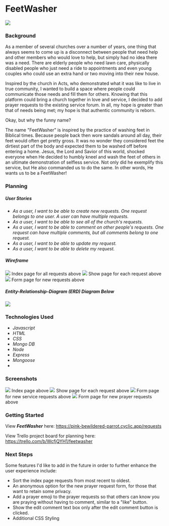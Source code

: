<h1>FeetWasher</h1>

<img src="https://i.imgur.com/N2rnKTk.png">

<h3>Background</h3>

As a member of several churches over a number of years, one thing that always seems to come up is a disconnect between people that need help and other members who would love to help, but simply had no idea there was a need. There are elderly people who need lawn care, physically disabled people who just need a ride to appointments and even young couples who could use an extra hand or two moving into their new house.

Inspired by the church in Acts, who demonstrated what it was like to live in true community, I wanted to build a space where people could communicate those needs and fill them for others. Knowing that this platform could bring a church together in love and service, I decided to add prayer requests to the existing service forum. In all, my hope is greater than that of needs being met; my hope is that authentic community is reborn.

Okay, but why the funny name?

The name "FeetWasher" is inspired by the practice of washing feet in Biblical times. Because people back then wore sandals around all day, their feet would often get pretty gross. It was no wonder they considered feet the dirtiest part of the body and expected them to be washed off before entering a home. Jesus, the Lord and Savior of this world, shocked everyone when He decided to humbly kneel and wash the feet of others in an ultimate demonstration of selfless service. Not only did he exemplify this service, but He also commanded us to do the same. In other words, He wants us to be a FeetWasher!


<h3>Planning</h3>

<h5>User Stories</h5>
<ul>
    <li><em>As a user, I want to be able to create new requests. One request belongs to one user. A user can have multiple requests.</em></li>
    <li><em>As a user, I want to be able to see all of the church's requests.</em></li>
    <li><em>As a user, I want to be able to comment on other people's requests. One request can have multiple comments, but all comments belong to one request.</em></li>
    <li><em>As a user, I want to be able to update my request.</em></li>
    <li><em>As a user, I want to be able to delete my request.</em></li>
</ul>

<h5>Wireframe</h5>

<img src="https://i.imgur.com/uo4dWuA.png">
Index page for all requests above

<img src="https://i.imgur.com/w14qzmO.png">
Show page for each request above

<img src="https://i.imgur.com/WK1jNkc.png">
Form page for new requests above


<h5>Entity-Relationship-Diagram (ERD) Diagram Below</h5>

<img src="https://i.imgur.com/VAA6rwK.png">


<h3>Technologies Used</h3>
<ul>
    <li><em>Javascript</em></li>
    <li><em>HTML</em></li>
    <li><em>CSS</em></li>
    <li><em>Mongo DB</em></li>
    <li><em>Node</em></li>
    <li><em>Express</em></li>
    <li><em>Mongoose</em></li>
    <li><em></em></li>
</ul>


<h3>Screenshots</h3>

<img src="https://i.imgur.com/OhGRTOS.png">
Index page above

<img src="https://i.imgur.com/3tPp58j.png">
Show page for each request above

<img src="https://i.imgur.com/lKJG72i.png">
Form page for new service requests above

<img src="https://i.imgur.com/zqZanzf.png">
Form page for new prayer requests above


<h3>Getting Started</h3>

View <strong><em>FeetWasher</em></strong> here: https://pink-bewildered-parrot.cyclic.app/requests

View Trello project board for planning here: https://trello.com/b/WcfjQYH1/feetwasher


<h3>Next Steps</h3>

Some features I'd like to add in the future in order to further enhance the user experience include:
<ul>
    <li>Sort the index page requests from most recent to oldest.</li>
    <li>An anonymous option for the new prayer request form, for those that want to retain some privacy.</li>
    <li>Add a prayer emoji to the prayer requests so that others can know you are praying without having to comment, similar to a "like" button.</li>
    <li>Show the edit comment text box only after the edit comment button is clicked.</li>
    <li>Additional CSS Styling</li>
</ul>